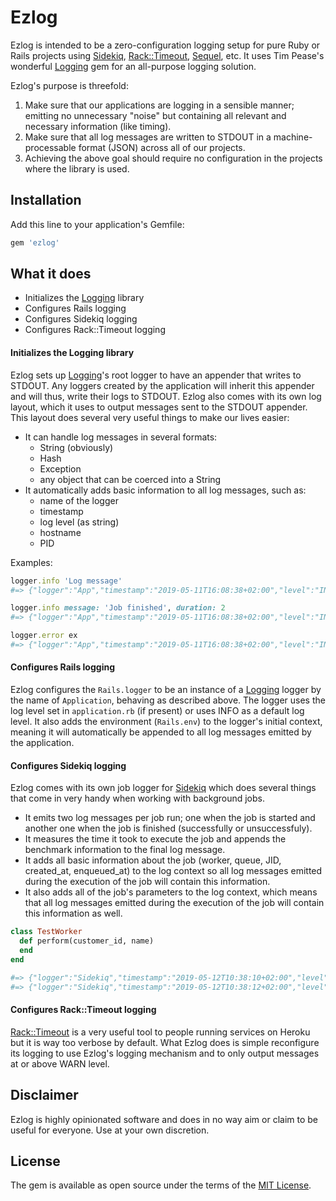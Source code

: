 # Ezlog

Ezlog is intended to be a zero-configuration logging setup for pure Ruby or Rails projects using 
[Sidekiq](https://github.com/mperham/sidekiq), [Rack::Timeout](https://github.com/heroku/rack-timeout),
[Sequel](https://sequel.jeremyevans.net/), etc. It uses Tim Pease's wonderful [Logging](https://github.com/TwP/logging)
gem for an all-purpose logging solution.

Ezlog's purpose is threefold:
1. Make sure that our applications are logging in a sensible manner; emitting no unnecessary "noise" but containing all 
relevant and necessary information (like timing).
2. Make sure that all log messages are written to STDOUT in a machine-processable format (JSON) across all of our projects.
3. Achieving the above goal should require no configuration in the projects where the library is used.

## Installation

Add this line to your application's Gemfile:

```ruby
gem 'ezlog'
```

## What it does

* Initializes the [Logging](https://github.com/TwP/logging) library
* Configures Rails logging
* Configures Sidekiq logging
* Configures Rack::Timeout logging

#### Initializes the Logging library

Ezlog sets up [Logging](https://github.com/TwP/logging)'s root logger to have an appender that writes to STDOUT.
Any loggers created by the application will inherit this appender and will thus, write their logs to STDOUT.
Ezlog also comes with its own log layout, which it uses to output messages sent to the STDOUT appender. This layout
does several very useful things to make our lives easier:

* It can handle log messages in several formats:
  * String (obviously)
  * Hash
  * Exception
  * any object that can be coerced into a String
* It automatically adds basic information to all log messages, such as:
  * name of the logger
  * timestamp
  * log level (as string)
  * hostname
  * PID

Examples:
```ruby
logger.info 'Log message'
#=> {"logger":"App","timestamp":"2019-05-11T16:08:38+02:00","level":"INFO","hostname":"MacbookPro.local","pid":71674,"message":"Log message"}

logger.info message: 'Job finished', duration: 2
#=> {"logger":"App","timestamp":"2019-05-11T16:08:38+02:00","level":"INFO","hostname":"MacbookPro.local","pid":71674,"message":"Job finished","duration":2}

logger.error ex
#=> {"logger":"App","timestamp":"2019-05-11T16:08:38+02:00","level":"INFO","hostname":"MacbookPro.local","pid":71674,"message":"Error message","error":{"class":"StandardError","message":"Error message","backtrace":[...]}}
```

#### Configures Rails logging

Ezlog configures the `Rails.logger` to be an instance of a [Logging](https://github.com/TwP/logging) logger by the name 
of `Application`, behaving as described above. The logger uses the log level set in `application.rb` (if present) or 
uses INFO as a default log level. It also adds the environment (`Rails.env`) to the logger's initial context, meaning
it will automatically be appended to all log messages emitted by the application.

#### Configures Sidekiq logging

Ezlog comes with its own job logger for [Sidekiq](https://github.com/mperham/sidekiq) which does several things that 
come in very handy when working with background jobs.
 
* It emits two log messages per job run; one when the job is started and another one when the job is finished (successfully or unsuccessfuly).
* It measures the time it took to execute the job and appends the benchmark information to the final log message.
* It adds all basic information about the job (worker, queue, JID, created_at, enqueued_at) to the log context so
all log messages emitted during the execution of the job will contain this information.
* It also adds all of the job's parameters to the log context, which means that all log messages emitted during the execution
of the job will contain this information as well.

```ruby
class TestWorker
  def perform(customer_id, name)
  end
end

#=> {"logger":"Sidekiq","timestamp":"2019-05-12T10:38:10+02:00","level":"INFO","hostname":"MacbookPro.local","pid":75538,"jid":"job id","queue":"job queue","worker":"TestWorker","created_at":"2019-05-12 10:38:10 +0200","enqueued_at":"2019-05-12 10:38:10 +0200","customer_id":1,"name":"name param","message":"TestWorker started"}
#=> {"logger":"Sidekiq","timestamp":"2019-05-12T10:38:12+02:00","level":"INFO","hostname":"MacbookPro.local","pid":75538,"jid":"job id","queue":"job queue","worker":"TestWorker","created_at":"2019-05-12 10:38:10 +0200","enqueued_at":"2019-05-12 10:38:10 +0200","customer_id":1,"name":"name param","duration_sec":2.667,"message":"TestWorker finished"}
```

#### Configures Rack::Timeout logging

[Rack::Timeout](https://github.com/heroku/rack-timeout) is a very useful tool to people running services on Heroku
but it is way too verbose by default. What Ezlog does is simple reconfigure its logging to use Ezlog's logging
mechanism and to only output messages at or above WARN level. 

## Disclaimer

Ezlog is highly opinionated software and does in no way aim or claim to be useful for everyone. Use at your own discretion.

## License

The gem is available as open source under the terms of the [MIT License](https://opensource.org/licenses/MIT).

